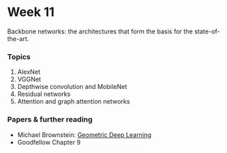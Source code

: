 # Week 11

Backbone networks: the architectures that form the basis for the state-of-the-art.

### Topics

1. AlexNet
2. VGGNet
3. Depthwise convolution and MobileNet
4. Residual networks
5. Attention and graph attention networks


### Papers & further reading
- Michael Brownstein: [Geometric Deep Learning](https://geometricdeeplearning.com)
- Goodfellow Chapter 9
